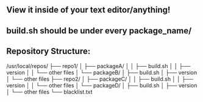 View it inside of your text editor/anything!
---
build.sh should be under every package_name/
-
Repository Structure:
-
/usr/local/repos/
    ├── repo1/
    │   ├── packageA/
    │   │   ├── build.sh
    │   │   ├── version
    │   │   └── other files
    │   └── packageB/
    │       ├── build.sh
    │       ├── version
    │       └── other files
    ├── repo2/
    │   ├── packageC/
    │   │   ├── build.sh
    │   │   ├── version
    │   │   └── other files
    │   └── packageD/
    │       ├── build.sh
    │       ├── version
    │       └── other files
    └── blacklist.txt
